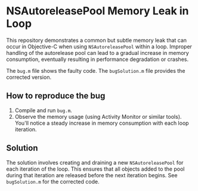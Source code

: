 # NSAutoreleasePool Memory Leak in Loop

This repository demonstrates a common but subtle memory leak that can occur in Objective-C when using `NSAutoreleasePool` within a loop.  Improper handling of the autorelease pool can lead to a gradual increase in memory consumption, eventually resulting in performance degradation or crashes.

The `bug.m` file shows the faulty code. The `bugSolution.m` file provides the corrected version.

## How to reproduce the bug
1. Compile and run `bug.m`.
2. Observe the memory usage (using Activity Monitor or similar tools).  You'll notice a steady increase in memory consumption with each loop iteration.

## Solution
The solution involves creating and draining a new `NSAutoreleasePool` for each iteration of the loop.  This ensures that all objects added to the pool during that iteration are released before the next iteration begins. See `bugSolution.m` for the corrected code.
